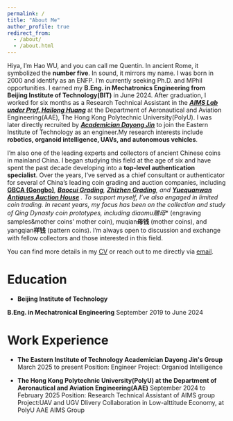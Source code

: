 ```yaml
---
permalink: /
title: "About Me"
author_profile: true
redirect_from: 
  - /about/
  - /about.html
---
```



Hiya, I’m Hao WU, and you can call me Quentin. In ancient Rome, it symbolized the **number five**. In sound, it mirrors my name. I was born in 2000 and identify as an ENFP. I’m currently seeking Ph.D. and MPhil opportunities. I earned my **B.Eng. in Mechatronics Engineering from Beijing Institute of Technology(BIT)** in June 2024. After graduation, I worked for six months as a Research Technical Assistant in the ***[AIMS Lab under Prof. Hailong Huang](https://sites.google.com/view/hailong-huang/home)*** at the Department of Aeronautical and Aviation Engineering(AAE), The Hong Kong Polytechnic University(PolyU). I was later directly recruited by ***[Academician Dayong Jin](https://www.eitech.edu.cn/?tid=119&p=teacher)*** to join the Eastern Institute of Technology as an engineer.My research interests include **robotics, organoid intelligence, UAVs, and autonomous vehicles**.

I’m also one of the leading experts and collectors of ancient Chinese coins in mainland China. I began studying this field at the age of six and have spent the past decade developing into a **top-level authentication specialist**. Over the years, I’ve served as a chief consultant or authenticator for several of China’s leading coin grading and auction companies, including **[GBCA (Gongbo)](https://www.gongbocoins.com/)***, **[Baocui Grading](https://www.baocuicoin.com/)**, **[Zhizhen Grading](https://www.baocuicoin.com/view/4.html)**, and **[Yuequanwan Antiques Auction House](https://wwj.beijing.gov.cn/bjww/362771/362775/325842777/index.html)**
.
To support myself, I’ve also engaged in limited coin trading. In recent years, my focus has been on the collection and study of Qing Dynasty coin prototypes, including diaomu**雕母** (engraving samples&mother coins' mother coin), muqian**母钱** (mother coins), and yangqian**样钱** (pattern coins). I’m always open to discussion and exchange with fellow collectors and those interested in this field.

You can find more details in my [CV](../assets/April_WUHAO_CV.pdf) or reach out to me directly via [email](mailto:2000hao.wu0323@gmail.com).

Education
======
- **Beijing Institute of Technology**

**B.Eng. in Mechatronical Engineering**
September 2019 to June 2024

Work Experience
======
- **The Eastern Institute of Technology Academician Dayong Jin's Group**
March 2025 to present
Position: Engineer
Project: Organiod Intelligence

- **The Hong Kong Polytechnic University(PolyU) at the Department of Aeronautical and Aviation Engineering(AAE)**
September 2024 to February 2025
Position: Research Technical Assistant of AIMS group
Project:UAV and UGV Dlivery Collaboration in Low-alttitude Economy, at PolyU AAE AIMS Group
